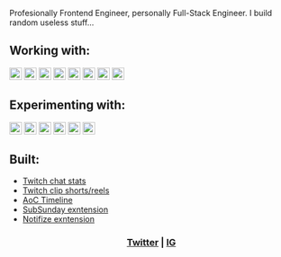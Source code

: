 Profesionally Frontend Engineer, personally Full-Stack Engineer. I build random useless stuff...

## Working with:

[<img src="https://img.shields.io/badge/TypeScript-282C34?logo=typescript" alt="TypeScript logo" title="TypeScript" height="22" />][anch]
[<img src="https://img.shields.io/badge/React-282C34?logo=react" alt="React logo" title="React" height="22" />][anch]
[<img src="https://img.shields.io/badge/NextJS-282C34?logo=next.js" alt="NextJS logo" title="NextJS" height="22" />][anch]
[<img src="https://img.shields.io/badge/Tailwind-282C34?logo=tailwind-css" alt="Tailwind logo" title="Tailwind" height="22" />][anch]
[<img src="https://img.shields.io/badge/AWS-282C34?logo=amazon" alt="AWS logo" title="AWS" height="22" />][anch]
[<img src="https://img.shields.io/badge/Google Cloud-282C34?logo=googlecloud" alt="GCP logo" title="GCP" height="22" />][anch]
[<img src="https://img.shields.io/badge/Prisma-282C34?logo=prisma" alt="Prisma logo" title="Prisma" height="22" />][anch]
[<img src="https://img.shields.io/badge/Cypress-282C34?logo=cypress" alt="Cypress logo" title="Cypress" height="22" />][anch]

## Experimenting with:

[<img src="https://img.shields.io/badge/Go-282C34?logo=go" alt="Go logo" title="Go" height="22" />][anch]
[<img src="https://img.shields.io/badge/Python-282C34?logo=python" alt="Python logo" title="Python" height="22" />][anch]
[<img src="https://img.shields.io/badge/tRPC-282C34?logo=trpc" alt="tRPC logo" title="tRPC" height="22" />][anch]
[<img src="https://img.shields.io/badge/ReactQuery-282C34?logo=reactquery" alt="ReactQuery logo" title="ReactQuery" height="22" />][anch]
[<img src="https://img.shields.io/badge/GraphQL-282C34?logo=graphql" alt="GraphQL logo" title="GraphQL" height="22" />][anch]
[<img src="https://img.shields.io/badge/AstroJS-282C34?logo=astro" alt="Astro logo" title="Astro" height="22" />][anch]

## Built:

- [Twitch chat stats](https://behind-chat.vercel.app/report/1582528919)
- [Twitch clip shorts/reels](https://stream-shorts.vercel.app)
- [AoC Timeline](https://aoctimeline.vercel.app)
- [SubSunday exntension](https://chrome.google.com/webstore/detail/sub-sunday/lkbimmhegcbgjpnepmcclangpidneggj?hl=en&authuser=0)
- [Notifize exntension](https://chrome.google.com/webstore/detail/notifize/cihpgeblioblnkpgjcbchhbeoablnndb?hl=en&authuser=0)

<h3 align="center">
  <a href="https://twitter.com/recurrsed" target="_blank">Twitter</a> | <a href="https://instagram.com/recurrsed" target="_blank">IG</a>
</h3>

[anch]: #bonjour--
